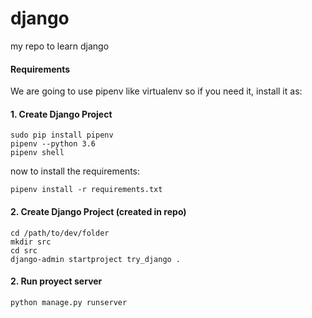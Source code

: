 # django
my repo to learn django

#### Requirements
We are going to use pipenv like virtualenv so if you need it, install it as:

#### 1. Create Django Project
```
sudo pip install pipenv
pipenv --python 3.6
pipenv shell
```

now to install the requirements:

```
pipenv install -r requirements.txt
```

#### 2. Create Django Project (created in repo)
```
cd /path/to/dev/folder
mkdir src
cd src
django-admin startproject try_django .
```
#### 2. Run proyect server

```
python manage.py runserver
```
